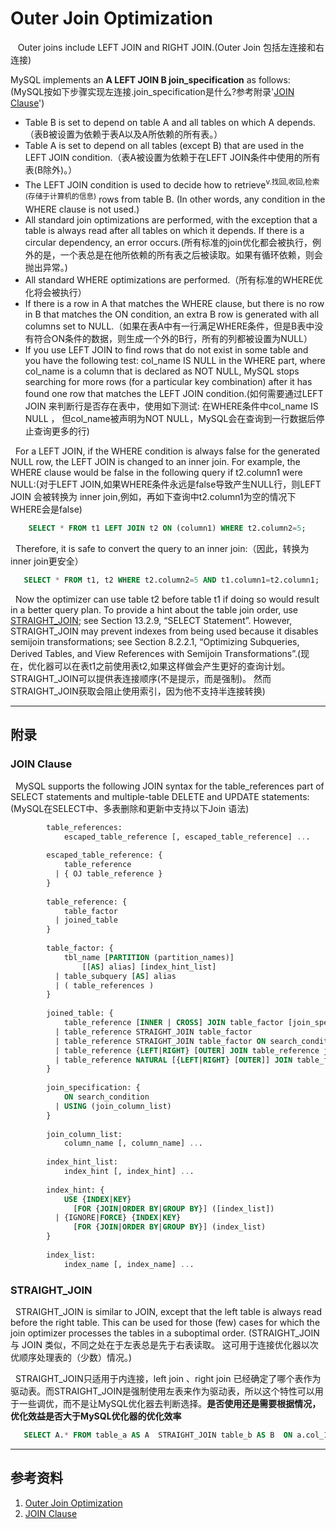# Outer Join Optimization
&nbsp;&nbsp; Outer joins include LEFT JOIN and RIGHT JOIN.(Outer Join 包括左连接和右连接)

MySQL implements an **A LEFT JOIN B join_specification** as follows: (MySQL按如下步骤实现左连接.join_specification是什么?参考附录'[JOIN Clause](#join-clause)')

- Table B is set to depend on table A and all tables on which A depends.（表B被设置为依赖于表A以及A所依赖的所有表。）
- Table A is set to depend on all tables (except B) that are used in the LEFT JOIN condition.（表A被设置为依赖于在LEFT JOIN条件中使用的所有表(B除外)。）
- The LEFT JOIN condition is used to decide how to retrieve<sup>v.找回,收回,检索(存储于计算机的信息)</sup> rows from table B. (In other words, any condition in the WHERE clause is not used.)
- All standard join optimizations are performed, with the exception that a table is always read after all tables on which it depends. If there is a circular dependency, an error occurs.(所有标准的join优化都会被执行，例外的是，一个表总是在他所依赖的所有表之后被读取。如果有循环依赖，则会抛出异常。)
- All standard WHERE optimizations are performed.（所有标准的WHERE优化将会被执行）
- If there is a row in A that matches the WHERE clause, but there is no row in B that matches the ON condition, an extra B row is generated with all columns set to NULL.（如果在表A中有一行满足WHERE条件，但是B表中没有符合ON条件的数据，则生成一个外的B行，所有的列都被设置为NULL）
- If you use LEFT JOIN to find rows that do not exist in some table and you have the following test: col_name IS NULL in the WHERE part, where col_name is a column that is declared as NOT NULL, MySQL stops searching for more rows (for a particular key combination) after it has found one row that matches the LEFT JOIN condition.(如何需要通过LEFT JOIN 来判断行是否存在表中，使用如下测试: 在WHERE条件中col_name IS NULL ， 但col_name被声明为NOT NULL，MySQL会在查询到一行数据后停止查询更多的行)

&nbsp;&nbsp;For a LEFT JOIN, if the WHERE condition is always false for the generated NULL row, the LEFT JOIN is changed to an inner join. For example, the WHERE clause would be false in the following query if t2.column1 were NULL:(对于LEFT JOIN,如果WHERE条件永远是false导致产生NULL行，则LEFT JOIN 会被转换为 inner join,例如，再如下查询中t2.column1为空的情况下WHERE会是false)
```sql
    SELECT * FROM t1 LEFT JOIN t2 ON (column1) WHERE t2.column2=5;
```
&nbsp;&nbsp;Therefore, it is safe to convert the query to an inner join:（因此，转换为inner join更安全）
```sql
   SELECT * FROM t1, t2 WHERE t2.column2=5 AND t1.column1=t2.column1;
```

&nbsp;&nbsp;Now the optimizer can use table t2 before table t1 if doing so would result in a better query plan. To provide a hint about the table join order, use [STRAIGHT_JOIN](#straight_join); see Section 13.2.9, “SELECT Statement”. However, STRAIGHT_JOIN may prevent indexes from being used because it disables semijoin transformations; see Section 8.2.2.1, “Optimizing Subqueries, Derived Tables, and View References with Semijoin Transformations”.(现在，优化器可以在表t1之前使用表t2,如果这样做会产生更好的查询计划。STRAIGHT_JOIN可以提供表连接顺序(不是提示，而是强制)。 然而STRAIGHT_JOIN获取会阻止使用索引，因为他不支持半连接转换)

---

## 附录
### JOIN Clause
&nbsp;&nbsp;MySQL supports the following JOIN syntax for the table_references part of SELECT statements and multiple-table DELETE and UPDATE statements:(MySQL在SELECT中、多表删除和更新中支持以下Join 语法)
```sql
        table_references:
            escaped_table_reference [, escaped_table_reference] ...
        
        escaped_table_reference: {
            table_reference
          | { OJ table_reference }
        }
        
        table_reference: {
            table_factor
          | joined_table
        }
        
        table_factor: {
            tbl_name [PARTITION (partition_names)]
                [[AS] alias] [index_hint_list]
          | table_subquery [AS] alias
          | ( table_references )
        }
        
        joined_table: {
            table_reference [INNER | CROSS] JOIN table_factor [join_specification]
          | table_reference STRAIGHT_JOIN table_factor
          | table_reference STRAIGHT_JOIN table_factor ON search_condition
          | table_reference {LEFT|RIGHT} [OUTER] JOIN table_reference join_specification
          | table_reference NATURAL [{LEFT|RIGHT} [OUTER]] JOIN table_factor
        }
        
        join_specification: {
            ON search_condition
          | USING (join_column_list)
        }
        
        join_column_list:
            column_name [, column_name] ...
        
        index_hint_list:
            index_hint [, index_hint] ...
        
        index_hint: {
            USE {INDEX|KEY}
              [FOR {JOIN|ORDER BY|GROUP BY}] ([index_list])
          | {IGNORE|FORCE} {INDEX|KEY}
              [FOR {JOIN|ORDER BY|GROUP BY}] (index_list)
        }
        
        index_list:
            index_name [, index_name] ...
```

### STRAIGHT_JOIN
&nbsp;&nbsp;STRAIGHT_JOIN is similar to JOIN, except that the left table is always read before the right table. This can be used for those (few) cases for which the join optimizer processes the tables in a suboptimal order. (STRAIGHT_JOIN 与 JOIN 类似，不同之处在于左表总是先于右表读取。 这可用于连接优化器以次优顺序处理表的（少数）情况。)

&nbsp;&nbsp;STRAIGHT_JOIN只适用于内连接，left join 、right join 已经确定了哪个表作为驱动表。而STRAIGHT_JOIN是强制使用左表来作为驱动表，所以这个特性可以用于一些调优，而不是让MySQL优化器去判断选择。**是否使用还是需要根据情况，优化效益是否大于MySQL优化器的优化效率**

```sql
   SELECT A.* FROM table_a AS A  STRAIGHT_JOIN table_b AS B  ON a.col_1 = b.col_1 WHERE where_condition;
```


---

## 参考资料
1. [Outer Join Optimization](https://dev.mysql.com/doc/refman/5.7/en/outer-join-optimization.html)
2. [JOIN Clause](https://dev.mysql.com/doc/refman/5.7/en/join.html)
